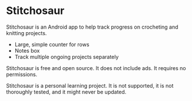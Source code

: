 # Stitchosaur

Stitchosaur is an Android app to help track progress on crocheting and knitting projects.

* Large, simple counter for rows
* Notes box
* Track multiple ongoing projects separately

Stitchosaur is free and open source. It does not include ads. It requires no permissions.

Stitchosaur is a personal learning project. It is not supported, it is not thoroughly tested, and
it might never be updated.
